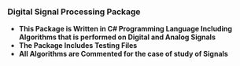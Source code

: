 ### Digital Signal Processing Package 

- **This Package is Written in C# Programming Language Including Algorithms that is performed on Digital and  Analog Signals**
- **The Package Includes Testing Files**
- **All Algorithms are Commented for the case of study of Signals**
